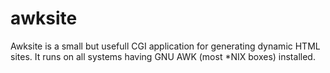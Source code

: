 awksite
=======

Awksite is a small but usefull CGI application for generating dynamic HTML sites. It runs on all systems having GNU AWK (most *NIX boxes) installed. 
